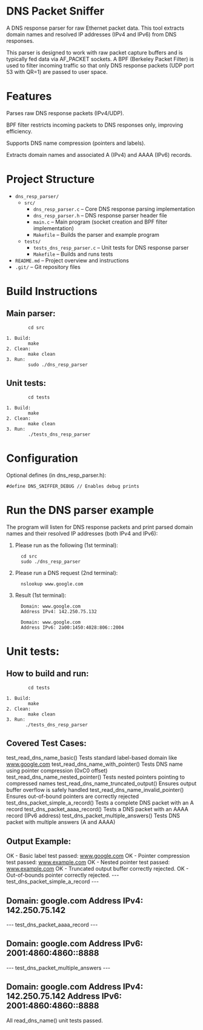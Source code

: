 DNS Packet Sniffer
=======================================================================================
A DNS response parser for raw Ethernet packet data. This tool extracts domain names and 
resolved IP addresses (IPv4 and IPv6) from DNS responses.

This parser is designed to work with raw packet capture buffers and 
is typically fed data via AF_PACKET sockets. 
A BPF (Berkeley Packet Filter) is used to filter incoming traffic 
so that only DNS response packets (UDP port 53 with QR=1) are passed to user space.


Features
========================================================================================
Parses raw DNS response packets (IPv4/UDP).

BPF filter restricts incoming packets to DNS responses only, improving efficiency.

Supports DNS name compression (pointers and labels).

Extracts domain names and associated A (IPv4) and AAAA (IPv6) records.



Project Structure
========================================================================================


- `dns_resp_parser/`
  - `src/`
    - `dns_resp_parser.c` – Core DNS response parsing implementation
    - `dns_resp_parser.h` – DNS response parser header file
    - `main.c` – Main program (socket creation and BPF filter implementation)
    - `Makefile` – Builds the parser and example program
  - `tests/`
    - `tests_dns_resp_parser.c` – Unit tests for DNS response parser
    - `Makefile` – Builds and runs tests
- `README.md` – Project overview and instructions
- `.git/` – Git repository files



Build Instructions
=========================================================================================

Main parser:
-------------------------------------------------------
            cd src
	
	1. Build:
            make
	2. Clean:
            make clean
	3. Run:
            sudo ./dns_resp_parser

Unit tests:
-------------------------------------------------------
            cd tests
		
	1. Build:
            make
	2. Clean:
            make clean
	3. Run:
            ./tests_dns_resp_parser




Configuration
=======================================================================================
Optional defines (in dns_resp_parser.h):

    #define DNS_SNIFFER_DEBUG // Enables debug prints



Run the DNS parser example
=======================================================================================

The program will listen for DNS response packets  and print parsed domain names and their resolved IP addresses (both IPv4 and IPv6): 

1. Please run as the following (1st terminal):

         cd src
         sudo ./dns_resp_parser

2. Please run a DNS request (2nd terminal):

         nslookup www.google.com

3. Result (1st terminal):

         Domain: www.google.com
         Address IPv4: 142.250.75.132

         Domain: www.google.com
         Address IPv6: 2a00:1450:4028:806::2004




Unit tests:
======================================================================================

How to build and run:
--------------------------------------------------------
            cd tests
		
	1. Build:
            make
	2. Clean:
            make clean
	3. Run:
           ./tests_dns_resp_parser



Covered Test Cases:
--------------------------------------------------------
test_read_dns_name_basic()              Tests standard label-based domain like www.google.com
test_read_dns_name_with_pointer()       Tests DNS name using pointer compression (0xC0 offset)
test_read_dns_name_nested_pointer()     Tests nested pointers pointing to compressed names
test_read_dns_name_truncated_output()   Ensures output buffer overflow is safely handled
test_read_dns_name_invalid_pointer()    Ensures out-of-bound pointers are correctly rejected
test_dns_packet_simple_a_record()       Tests a complete DNS packet with an A record
test_dns_packet_aaaa_record()           Tests a DNS packet with an AAAA record (IPv6 address)
test_dns_packet_multiple_answers()      Tests DNS packet with multiple answers (A and AAAA)


Output Example:
--------------------------------------------------------


OK - Basic label test passed: www.google.com
OK - Pointer compression test passed: www.example.com
OK - Nested pointer test passed: www.example.com
OK - Truncated output buffer correctly rejected.
OK - Out-of-bounds pointer correctly rejected.
--- test_dns_packet_simple_a_record ---

Domain: google.com
Address IPv4: 142.250.75.142
---------------------------------------

--- test_dns_packet_aaaa_record ---

Domain: google.com
Address IPv6: 2001:4860:4860::8888
-----------------------------------

--- test_dns_packet_multiple_answers ---

Domain: google.com
Address IPv4: 142.250.75.142
Address IPv6: 2001:4860:4860::8888
----------------------------------------


All read_dns_name() unit tests passed.



